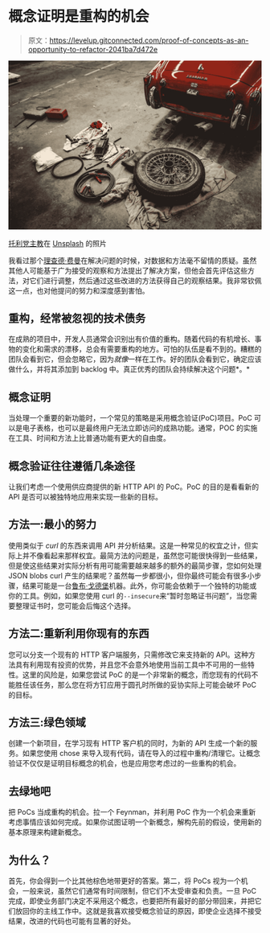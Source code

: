 # 概念证明是重构的机会

> 原文：<https://levelup.gitconnected.com/proof-of-concepts-as-an-opportunity-to-refactor-2041ba7d472e>

![](img/1946e3b12850bce0f4dcc1be9cebb132.png)

[托利党主教](https://unsplash.com/@torybgd?utm_source=medium&utm_medium=referral)在 [Unsplash](https://unsplash.com?utm_source=medium&utm_medium=referral) 的照片

我看过那个[理查德·费曼](https://en.wikipedia.org/wiki/Richard_Feynman)在解决问题的时候，对数据和方法毫不留情的质疑。虽然其他人可能基于广为接受的观察和方法提出了解决方案，但他会首先评估这些方法，对它们进行调整，然后通过这些改进的方法获得自己的观察结果。我非常钦佩这一点，也对他提问的努力和深度感到害怕。

## 重构，经常被忽视的技术债务

在成熟的项目中，开发人员通常会识别出有价值的重构。随着代码的有机增长、事物的变化和需求的漂移，总会有需要重构的地方。可怕的队伍是看不到的。糟糕的团队会看到它，但会忽略它，因为*就像*一样在工作。好的团队会看到它，确定应该做什么，并将其添加到 backlog 中。真正优秀的团队会持续解决这个问题*。*

## 概念证明

当处理一个重要的新功能时，一个常见的策略是采用概念验证(PoC)项目。PoC 可以是电子表格，也可以是最终用户无法立即访问的成熟功能。通常，POC 的实施在工具、时间和方法上比普通功能有更大的自由度。

## 概念验证往往遵循几条途径

让我们考虑一个使用供应商提供的新 HTTP API 的 PoC。PoC 的目的是看看新的 API 是否可以被独特地应用来实现一些新的目标。

## 方法一:最小的努力

使用类似于 *curl* 的东西来调用 API 并分析结果。这是一种常见的权宜之计，但实际上并不像看起来那样权宜。最简方法的问题是，虽然您可能很快得到一些结果，但是使这些结果对实际分析有用可能需要越来越多的额外的最简步骤，您如何处理 JSON blobs curl 产生的结果呢？虽然每一步都很小，但你最终可能会有很多小步骤，结果可能是一台[鲁布·戈德堡](https://en.wikipedia.org/wiki/Rube_Goldberg_machine)机器。此外，你可能会依赖于一个独特的功能或你的工具。例如，如果您使用 curl 的`--insecure`来“暂时忽略证书问题”，当您需要整理证书时，您可能会后悔这个选择。

## 方法二:重新利用你现有的东西

您可以分支一个现有的 HTTP 客户端服务，只需修改它来支持新的 API。这种方法具有利用现有投资的优势，并且您不会意外地使用当前工具中不可用的一些特性。这里的风险是，如果您尝试 PoC 的是一个非常新的概念，而您现有的代码不能胜任该任务，那么您在将方钉应用于圆孔时所做的妥协实际上可能会破坏 PoC 的目标。

## 方法三:绿色领域

创建一个新项目，在学习现有 HTTP 客户机的同时，为新的 API 生成一个新的服务。如果您使用 chose 来导入现有代码，请在导入的过程中重构/清理它。让概念验证不仅仅是证明目标概念的机会，也是应用您考虑过的一些重构的机会。

## 去绿地吧

把 PoCs 当成重构的机会。拉一个 Feynman，并利用 PoC 作为一个机会来重新考虑事情应该如何完成。如果你试图证明一个新概念，解构先前的假设，使用新的基本原理来构建新概念。

## 为什么？

首先，你会得到一个比其他棕色地带更好的答案。第二，将 PoCs 视为一个机会，一般来说，虽然它们通常有时间限制，但它们不太受审查和负责。一旦 PoC 完成，即使业务部门决定不采用这个概念，也要把所有最好的部分带回来，并把它们放回你的主线工作中。这就是我喜欢接受概念验证的原因，即使企业选择不接受结果，改进的代码也可能有显著的好处。